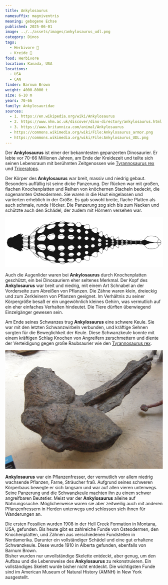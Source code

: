 ```yaml
---
title: Ankylosaurus
namesuffix: magniventris
meaning: gebogene Echse
published: 2025-06-01
image: ../../assets/images/ankylosaurus_udl.png
category: Dinos
tags:
  - Herbivore 🌿
  - Kreide 🦴
food: Herbivore
location: Kanada, USA
locations:
  - USA
  - CAN
finder: Barnum Brown
weight: 4000-8000 t
size: 6-10 m
years: 70-66
family: Ankylosauridae
sources:
  - 1. https://en.wikipedia.org/wiki/Ankylosaurus
  - 2. https://www.nhm.ac.uk/discover/dino-directory/ankylosaurus.html
  - 3. https://www.britannica.com/animal/Ankylosaurus
  - https://commons.wikimedia.org/wiki/File:Ankylosaurus_armor.png
  - https://commons.wikimedia.org/wiki/File:Ankylosaurus_UDL.png
---
```

Der **Ankylosaurus** ist einer der bekanntesten gepanzerten Dinosaurier. Er lebte vor 70-66 Millionen Jahren, am Ende der Kreidezeit und teilte sich seinen Lebensraum mit berühmten Zeitgenossen wie [Tyrannosaurus rex](https://dino-fakten.de/dinos/tyrannosaurus-rex/) und [Triceratops](https://dino-fakten.de/dinos/triceratops/).

Der Körper des **Ankylosaurus** war breit, massiv und niedrig gebaut. Besonders auffällig ist seine dicke Panzerung. Der Rücken war mit großen, flachen Knochenplatten und Reihen von knöchernen Stacheln bedeckt, die sogenannten Osteodermen. Sie waren in die Haut eingelassen und variierten erheblich in der Größe. Es gab sowohl breite, flache Platten als auch schmale, runde Höcker. Die Panzerung zog sich bis zum Nacken und schützte auch den Schädel, der zudem mit Hörnern versehen war. 

![Ankylosaurus von Oben](../../assets/images/ankylosaurus_armor.png)

Auch die Augenlider waren bei **Ankylosaurus** durch Knochenplatten geschützt, ein bei Dinosauriern eher seltenes Merkmal. Der Kopf des **Ankylosaurus** war breit und niedrig, mit einem Art Schnabel an der Vorderseite zum Abreißen von Pflanzen. Die Zähne waren klein, dreieckig und zum Zerkleinern von Pflanzen geeignet. Im Verhältnis zu seiner Körpergröße besaß er ein ungewöhnlich kleines Gehirn, was vermutlich auf ein eher einfaches Verhalten hindeutet. Die Tiere dürften überwiegend Einzelgänger gewesen sein.

Am Ende seines Schwanzes trug **Ankylosaurus** eine schwere Keule. Sie war mit den letzten Schwanzwirbeln verbunden, und kräftige Sehnen sorgten für die Beweglichkeit der Keule. Diese Schwanzkeule konnte mit einem kräftigen Schlag Knochen von Angreifern zerschmettern und diente der Verteidigung gegen große Raubsaurier wie den [Tyrannosaurus rex](https://dino-fakten.de/dinos/tyrannosaurus-rex/).

![Schwanzkeule Ankylosaurus](../../assets/images/ankylosaurus._schwanzkeule.jpeg)

**Ankylosaurus** war ein Pflanzenfresser, der vermutlich vor allem niedrig wachsende Pflanzen, Farne, Sträucher fraß. Aufgrund seines schweren Körperbaus bewegte er sich langsam und war auf allen vieren unterwegs. Seine Panzerung und die Schwanzkeule machten ihn zu einem schwer angreifbaren Beutetier. Meist war der **Ankylosaurus** alleine auf Nahrungssuche. Möglicherweise waren sie aber zeitweilig auch mit anderen Pflanzenfressern in Herden unterwegs und schlossen sich ihnen für Wanderungen an.

Die ersten Fossilien wurden 1908 in der Hell Creek Formation in Montana, USA, gefunden. Bis heute gibt es zahlreiche Funde von Osteodermen, den Knochenplatten, und Zähnen aus verschiedenen Fundstellen in Nordamerika. Darunter ein vollständiger Schädel und eine gut erhaltene Schwanzkeule. Diese wurde 1910 in Alberta gefunden, ebenfalls von Barnum Brown. \
Bisher wurden nur unvollständige Skelette entdeckt, aber genug, um den Aufbau und die Lebensweise des **Ankylosaurus** zu rekonstruieren. Ein vollständiges Skelett wurde bisher nicht entdeckt. Die wichtigsten Funde sind im American Museum of Natural History (AMNH) in New York ausgestellt.
